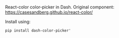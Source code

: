 React-color color-picker in Dash. Original component: https://casesandberg.github.io/react-color/ 

Install using:

<code>pip install dash-color-picker'</code>
